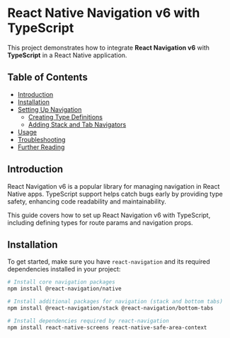 # React Native Navigation v6 with TypeScript

This project demonstrates how to integrate **React Navigation v6** with **TypeScript** in a React Native application.

## Table of Contents

- [Introduction](#introduction)
- [Installation](#installation)
- [Setting Up Navigation](#setting-up-navigation)
  - [Creating Type Definitions](#creating-type-definitions)
  - [Adding Stack and Tab Navigators](#adding-stack-and-tab-navigators)
- [Usage](#usage)
- [Troubleshooting](#troubleshooting)
- [Further Reading](#further-reading)

## Introduction

React Navigation v6 is a popular library for managing navigation in React Native apps. TypeScript support helps catch bugs early by providing type safety, enhancing code readability and maintainability.

This guide covers how to set up React Navigation v6 with TypeScript, including defining types for route params and navigation props.

## Installation

To get started, make sure you have `react-navigation` and its required dependencies installed in your project:

```bash
# Install core navigation packages
npm install @react-navigation/native

# Install additional packages for navigation (stack and bottom tabs)
npm install @react-navigation/stack @react-navigation/bottom-tabs

# Install dependencies required by react-navigation
npm install react-native-screens react-native-safe-area-context
